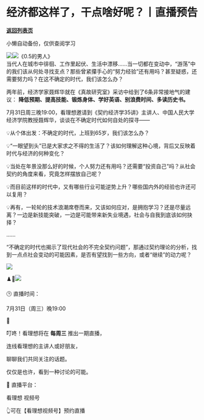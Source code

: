 # 经济都这样了，干点啥好呢？丨直播预告

[**返回列表页**](/gzh/看理想)

小懒自动备份，仅供查阅学习

![](https://mmbiz.qpic.cn/mmbiz_png/aP7vrTpXJxRA0ViaNRqia18YGj5LgX4VSibTFXfBlkXZakYUA8yBkEQYYmpmDmxH0IZyeY4oUcOiabiaj1PywxF6StQ/640?wx_fmt=png)![](https://mmbiz.qpic.cn/mmbiz_jpg/aP7vrTpXJxQveYb9sa3XOn1bjRibsUTZicibWnIKzVeTzwibn9gL8cKQuVgls6LKrOeMBHpwLsdcEd0bddvtVObooA/640?wx_fmt=jpeg&from;=appmsg)《0.5的男人》  
当代人在城市中徘徊、工作里起伏、生活中漂移......当一切都在变动中，“游荡”中的我们该从何处寻找支点？那些曾紧攥手心的“努力经验”还有用吗？甚至疑惑，还需要努力吗？在这不确定的时代，我们该怎么办？

  

两年前，经济学家聂辉华就在《真故研究室》采访中给到了6条非常接地气的建议： **降低预期、提高技能、锻炼身体、学好英语、别浪费时间、多读历史书。**

  

7月31日周三晚19:00，看理想邀请到《契约经济学35讲》主讲人、中国人民大学经济学院教授聂辉华，谈谈在不确定时代如何自处的探寻——

  

💡从个体出发：不确定的时代，上班到65岁，我们该怎么办？

  

💡“一眼望到头”已是大家求之不得的生活了？该如何理解这种心境，背后又反映着时代与经济的何种变化？

  

💡当处在年景没那么好的时候，个人努力还有用吗？还需要“投资自己”吗？从社会契约的角度来看，究竟怎样摆放自己呢？

  

💡而目前这样的时代中，又有哪些行业可能逆势上升？哪些国内外的经验也许还可以复用？

  

💡再有，一轮轮的技术浪潮席卷而来，又该如何应对，是拥抱学习？还是尽量远离？一边是新技能突破，一边是可能带来新失业境遇，社会与自我到底该如何抉择？

  

……

  

“不确定的时代也揭示了现代社会的不完全契约问题”，那通过契约理论的分析，找到一点点社会变动的可能因素，是否有望找到一些方向，或者“继续”的动力呢？

  

![](https://mmbiz.qpic.cn/mmbiz_png/aP7vrTpXJxRA0ViaNRqia18YGj5LgX4VSibyicaNpfZMjSJFGHr85glQV0UvxPDGJ30TMHYUPnUHgbYyqpCwF83EGw/640?wx_fmt=png)

  

♟️🤔![](https://mmbiz.qpic.cn/mmbiz_jpg/aP7vrTpXJxQveYb9sa3XOn1bjRibsUTZicBKbulDxVXM9OYicubruf8iamQiaHF8StFGIFcWicf1H1XaEkJa5s6dlQSA/640?wx_fmt=jpeg&from;=appmsg)

  

🕒 直播时间：

7月31日（周三）晚19:00

  

🔔

叮咚！看理想将在 **每周三** 推出一期直播，

连线看理想的主讲人或好朋友，

聊聊我们共同关注的话题。

仅仅是也许，看到一种讨论的可能。

  

🎥 直播平台：

看理想 视频号

👆可在【看理想视频号】预约直播

